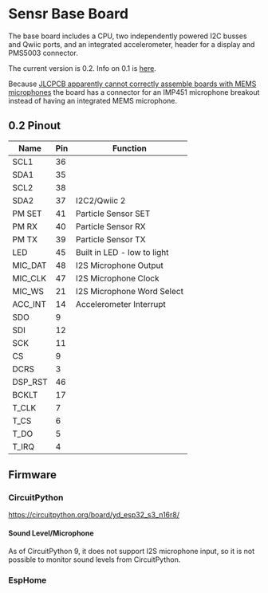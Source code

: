 # Sensr Base Board

The base board includes a CPU, two independently powered I2C busses and Qwiic ports, and an integrated accelerometer, header for a display and PMS5003 connector.

The current version is 0.2. Info on 0.1 is [here](base-board-0.1.md).

Because [JLCPCB apparently cannot correctly assemble boards with MEMS microphones](https://www.reddit.com/r/electronics/comments/1jy9k0o/warning_jlcpcb_cannot_reliably_handle_mems/) the board has a connector for an IMP451 microphone breakout instead of having an integrated MEMS microphone.

## 0.2 Pinout

| Name | Pin | Function |
|-----|-----|-------|
|SCL1|36
|SDA1|35
|SCL2|38
|SDA2|37|I2C2/Qwiic 2
|PM SET|41|Particle Sensor SET
|PM RX|40|Particle Sensor RX
|PM TX|39|Particle Sensor TX
|LED|45|Built in LED - low to light
|MIC_DAT|48|I2S Microphone Output
|MIC_CLK|47|I2S Microphone Clock
|MIC_WS|21|I2S Microphone Word Select
|ACC_INT|14|Accelerometer Interrupt
|SDO|9
|SDI|12
|SCK|11
|CS|9
|DCRS|3
|DSP_RST|46
|BCKLT|17
|T_CLK|7
|T_CS|6
|T_DO|5
|T_IRQ|4

## Firmware

### CircuitPython

https://circuitpython.org/board/yd_esp32_s3_n16r8/

#### Sound Level/Microphone

As of CircuitPython 9, it does not support I2S microphone input, so it is not possible to monitor sound levels from CircuitPython.

### EspHome
